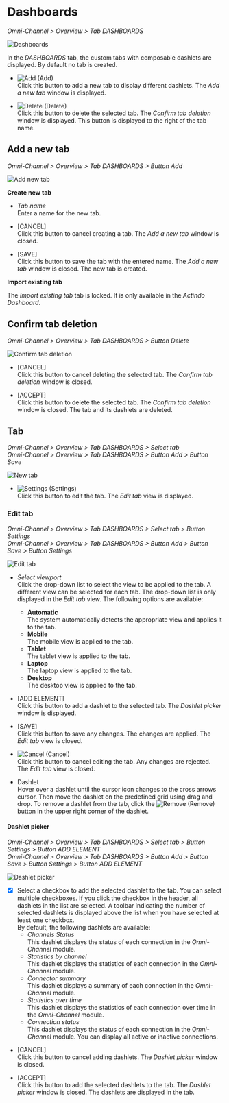 # Dashboards

*Omni-Channel > Overview > Tab DASHBOARDS*

![Dashboards](../../Assets/Screenshots/Channels/Overview/Dashboards.png "[Dashboards]")

In the *DASHBOARDS* tab, the custom tabs with composable dashlets are displayed. By default no tab is created.

- ![Add](../../Assets/Icons/Plus06.png "[Add]") (Add)   
    Click this button to add a new tab to display different dashlets. The *Add a new tab* window is displayed.

- ![Delete](../../Assets/Icons/Cross04.png "[Delete]") (Delete)   
    Click this button to delete the selected tab. The *Confirm tab deletion* window is displayed. This button is displayed to the right of the tab name.



## Add a new tab

*Omni-Channel > Overview > Tab DASHBOARDS > Button Add*

![Add new tab](../../Assets/Screenshots/Channels/Overview/AddNewTab.png "[Add new tab]")

**Create new tab**

- *Tab name*   
    Enter a name for the new tab.

- [CANCEL]   
    Click this button to cancel creating a tab. The *Add a new tab* window is closed.

- [SAVE]   
    Click this button to save the tab with the entered name. The *Add a new tab* window is closed. The new tab is created.

**Import existing tab**

The *Import existing tab* tab is locked. It is only available in the *Actindo Dashboard*.

[comment]: <> (Link zu Actindo dashboard einfügen sobald beschrieben)



## Confirm tab deletion

*Omni-Channel > Overview > Tab DASHBOARDS > Button Delete*

![Confirm tab deletion](../../Assets/Screenshots/Channels/Overview/ConfirmTabDeletion.png "[Confirm tab deletion]")

- [CANCEL]   
    Click this button to cancel deleting the selected tab. The *Confirm tab deletion* window is closed.

- [ACCEPT]   
    Click this button to delete the selected tab. The *Confirm tab deletion* window is closed. The tab and its dashlets are deleted.



## Tab

*Omni-Channel > Overview > Tab DASHBOARDS > Select tab*   
*Omni-Channel > Overview > Tab DASHBOARDS > Button Add > Button Save*   

![New tab](../../Assets/Screenshots/Channels/Overview/NewTab.png "[New tab]")

- ![Settings](../../Assets/Icons/Settings01.png "[Tool]") (Settings)   
    Click this button to edit the tab. The *Edit tab* view is displayed.  


### Edit tab

*Omni-Channel > Overview > Tab DASHBOARDS > Select tab > Button Settings*   
*Omni-Channel > Overview > Tab DASHBOARDS > Button Add > Button Save > Button Settings*  

![Edit tab](../../Assets/Screenshots/Channels/Overview/EditTab.png "[Edit tab]")

- *Select viewport*   
    Click the drop-down list to select the view to be applied to the tab. A different view can be selected for each tab. The drop-down list is only displayed in the *Edit tab* view. The following options are available:    
    - **Automatic**   
        The system automatically detects the appropriate view and applies it to the tab.
    - **Mobile**   
        The mobile view is applied to the tab.  
    - **Tablet**   
        The tablet view is applied to the tab.  
    - **Laptop**   
        The laptop view is applied to the tab.  
    - **Desktop**   
        The desktop view is applied to the tab.  


- [ADD ELEMENT]   
    Click this button to add a dashlet to the selected tab. The *Dashlet picker* window is displayed.

- [SAVE]   
    Click this button to save any changes. The changes are applied. The *Edit tab* view is closed.

- ![Cancel](../../Assets/Icons/Cross02.png "[Cancel]") (Cancel)   
    Click this button to cancel editing the tab. Any changes are rejected. The *Edit tab* view is closed.

- Dashlet   
    Hover over a dashlet until the cursor icon changes to the cross arrows cursor. Then move the dashlet on the predefined grid using drag and drop. To remove a dashlet from the tab, click the ![Remove](../../Assets/Icons/Cross03.png "[Remove]") (Remove) button in the upper right corner of the dashlet.  



#### Dashlet picker

*Omni-Channel > Overview > Tab DASHBOARDS > Select tab > Button Settings > Button ADD ELEMENT*   
*Omni-Channel > Overview > Tab DASHBOARDS > Button Add > Button Save > Button Settings > Button ADD ELEMENT*  

![Dashlet picker](../../Assets/Screenshots/Channels/Overview/DashletPicker.png "[Dashlet picker]")

- [x]    
    Select a checkbox to add the selected dashlet to the tab. You can select multiple checkboxes. If you click the checkbox in the header, all dashlets in the list are selected. A toolbar indicating the number of selected dashlets is displayed above the list when you have selected at least one checkbox.   
    By default, the following dashlets are available:
    - *Channels Status*   
        This dashlet displays the status of each connection in the *Omni-Channel* module.
    - *Statistics by channel*   
        This dashlet displays the statistics of each connection in the *Omni-Channel* module.
    -	*Connector summary*   
        This dashlet displays a summary of each connection in the *Omni-Channel* module.
    -	*Statistics over time*   
        This dashlet displays the statistics of each connection over time in the *Omni-Channel* module.
    -	*Connection status*   
        This dashlet displays the status of each connection in the *Omni-Channel* module. You can display all active or inactive connections.

[comment]: <> (Check dashlet description)

- [CANCEL]   
    Click this button to cancel adding dashlets. The *Dashlet picker* window is closed.

- [ACCEPT]   
    Click this button to add the selected dashlets to the tab. The *Dashlet picker* window is closed. The dashlets are displayed in the tab.
